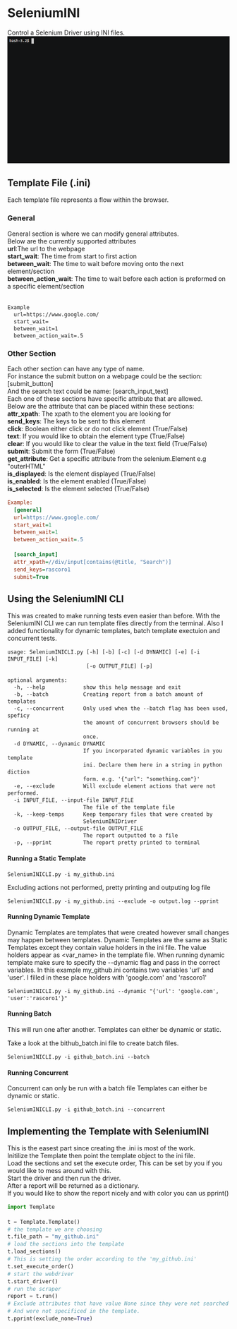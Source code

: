 # SeleniumINI
Control a Selenium Driver using INI files.
![Demo](https://github.com/rascoro1/SeleniumINI/blob/master/demo.gif)

## Template File (.ini)
Each template file represents a flow within the browser.

### General
General section is where we can modify general attributes. <br />
Below are the currently supported attributes<br />
**url**:The url to the webpage<br />
**start_wait**: The time from start to first action<br />
**between_wait**: The time to wait before moving onto the next element/section<br />
**between_action_wait**: The time to wait before each action is preformed on a specific element/section<br />
<br />
```
Example
  url=https://www.google.com/
  start_wait=
  between_wait=1
  between_action_wait=.5
```

### Other Section
Each other section can have any type of name. <br />
For instance the submit button on a webpage could be the section: [submit_button]<br />
And the search text could be name: [search_input_text]<br />
Each one of these sections have specific attribute that are allowed.<br />
Below are the attribute that can be placed within these sections:<br />
**attr_xpath**: The xpath to the element you are looking for<br />
**send_keys**: The keys to be sent to this element<br />
**click**: Boolean either click or do not click element (True/False)<br />
**text**: If you would like to obtain the element type (True/False)<br />
**clear**: If you would like to clear the value in the text field (True/False)<br />
**submit**: Submit the form (True/False)<br />
**get_attribute**: Get a specific attribute from the selenium.Element e.g "outerHTML"<br />
**is_displayed**: Is the element displayed (True/False)<br />
**is_enabled**: Is the element enabled (True/False)<br />
**is_selected**: Is the element selected (True/False)<br />

```ini
Example:
  [general]
  url=https://www.google.com/
  start_wait=1
  between_wait=1
  between_action_wait=.5

  [search_input]
  attr_xpath=//div/input[contains(@title, "Search")]
  send_keys=rascoro1
  submit=True
```
## Using the SeleniumINI CLI
This was created to make running tests even easier than before.
With the SeleniumINI CLI we can run template files directly from the terminal.
Also I added functionality for dynamic templates, batch template exectuion and concurrent tests.

```
usage: SeleniumINICLI.py [-h] [-b] [-c] [-d DYNAMIC] [-e] [-i INPUT_FILE] [-k]
                         [-o OUTPUT_FILE] [-p]

optional arguments:
  -h, --help            show this help message and exit
  -b, --batch           Creating report from a batch amount of templates
  -c, --concurrent      Only used when the --batch flag has been used, speficy
                        the amount of concurrent browsers should be running at
                        once.
  -d DYNAMIC, --dynamic DYNAMIC
                        If you incorporated dynamic variables in you template
                        ini. Declare them here in a string in python diction
                        form. e.g. '{"url": "something.com"}'
  -e, --exclude         Will exclude element actions that were not performed.
  -i INPUT_FILE, --input-file INPUT_FILE
                        The file of the template file
  -k, --keep-temps      Keep temporary files that were created by
                        SeleniumINIDriver
  -o OUTPUT_FILE, --output-file OUTPUT_FILE
                        The report outputted to a file
  -p, --pprint          The report pretty printed to terminal

```
#### Running a Static Template
```
SeleniumINICLI.py -i my_github.ini
```
Excluding actions not performed, pretty printing and outputing log file
```
SeleniumINICLI.py -i my_github.ini --exclude -o output.log --pprint
```
#### Running Dynamic Template
Dynamic Templates are templates that were created however small changes may happen between templates.
Dynamic Templates are the same as Static Templates except they contain value holders in the ini file.
The value holders appear as <var_name> in the template file.
When running dynamic template make sure to specify the --dynamic flag and pass in the correct variables.
In this example my_github.ini contains two variables 'url' and 'user'. I filled in these place holders with 'google.com' and 'rascoro1'
```
SeleniumINICLI.py -i my_github.ini --dynamic "{'url': 'google.com', 'user':'rascoro1'}"
```
#### Running Batch
This will run one after another.
Templates can either be dynamic or static.

Take a look at the bithub_batch.ini file to create batch files.
```
SeleniumINICLI.py -i github_batch.ini --batch
```
#### Running Concurrent
Concurrent can only be run with a batch file
Templates can either be dynamic or static.
```
SeleniumINICLI.py -i github_batch.ini --concurrent

```
## Implementing the Template with SeleniumINI
This is the easest part since creating the .ini is most of the work.<br />
Initilize the Template then point the template object to the ini file.<br />
Load the sections and set the execute order, This can be set by you if you would like to mess around with this.<br />
Start the driver and then run the driver.<br />
After a report will be returned as a dictionary.<br />
If you would like to show the report nicely and with color you can us pprint()<br />

```python
import Template

t = Template.Template()
# the template we are choosing
t.file_path = "my_github.ini"
# load the sections into the template
t.load_sections()
# This is setting the order according to the 'my_github.ini'
t.set_execute_order()
# start the webdriver
t.start_driver()
# run the scraper
report = t.run()
# Exclude attributes that have value None since they were not searched for
# And were not specificed in the template.
t.pprint(exclude_none=True)
```
